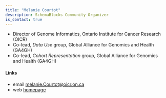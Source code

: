 ```yaml
---
title: "Melanie Courtot"
description: SchemaBlocks Community Organizer
is_contact: true
---
```


* Director of Genome Informatics, Ontario Institute for Cancer Research (OICR)
* Co-lead, _Data Use_ group, Global Alliance for Genomics and Health (GA4GH)
* Co-lead, _Cohort Representation_ group, Global Alliance for Genomics and Health (GA4GH)

<!--more-->

#### Links

* email [melanie.Courtot@oicr.on.ca](mailto:melanie.Courtot@oicr.on.ca)
* web [homepage](https://mcourtot.github.io)  

